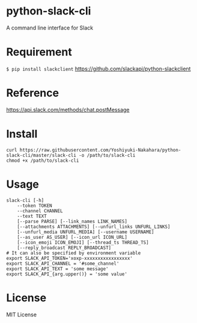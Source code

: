 # python-slack-cli
A command line interface for Slack

# Requirement
`$ pip install slackclient`
https://github.com/slackapi/python-slackclient

# Reference
  https://api.slack.com/methods/chat.postMessage

# Install
    curl https://raw.githubusercontent.com/Yoshiyuki-Nakahara/python-slack-cli/master/slack-cli -o /path/to/slack-cli
    chmod +x /path/to/slack-cli

# Usage
    slack-cli [-h]
        --token TOKEN
        --channel CHANNEL
        --text TEXT
        [--parse PARSE] [--link_names LINK_NAMES]
        [--attachments ATTACHMENTS] [--unfurl_links UNFURL_LINKS]
        [--unfurl_media UNFURL_MEDIA] [--username USERNAME]
        [--as_user AS_USER] [--icon_url ICON_URL]
        [--icon_emoji ICON_EMOJI] [--thread_ts THREAD_TS]
        [--reply_broadcast REPLY_BROADCAST]
    # It can also be specified by environment variable
    export SLACK_API_TOKEN='xoxp-xxxxxxxxxxxxxxxxx'
    export SLACK_API_CHANNEL = '#some_channel'
    export SLACK_API_TEXT = 'some message'
    export SLACK_API_{arg.upper()} = 'some value'

# License
MIT License
